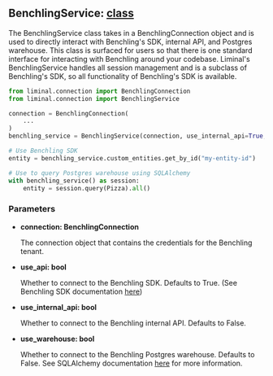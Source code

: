 ## BenchlingService: [class](https://github.com/dynotx/liminal-orm/blob/main/liminal/connection/benchling_service.py)

The BenchlingService class takes in a BenchlingConnection object and is used to directly interact with Benchling's SDK, internal API, and Postgres warehouse. This class is surfaced for users so that there is one standard interface for interacting with Benchling around your codebase. Liminal's BenchlingService handles all session management and is a subclass of Benchling's SDK, so all functionality of Benchling's SDK is available.

```python
from liminal.connection import BenchlingConnection
from liminal.connection import BenchlingService

connection = BenchlingConnection(
    ...
)
benchling_service = BenchlingService(connection, use_internal_api=True, use_warehouse=True) # enable all connections

# Use Benchling SDK
entity = benchling_service.custom_entities.get_by_id("my-entity-id")

# Use to query Postgres warehouse using SQLAlchemy
with benchling_service() as session:
    entity = session.query(Pizza).all()
```

### Parameters

- **connection: BenchlingConnection**

    The connection object that contains the credentials for the Benchling tenant.

- **use_api: bool**

    Whether to connect to the Benchling SDK. Defaults to True. (See Benchling SDK documentation [here](https://docs.benchling.com/docs/getting-started-with-the-sdk))

- **use_internal_api: bool**

    Whether to connect to the Benchling internal API. Defaults to False.

- **use_warehouse: bool**

    Whether to connect to the Benchling Postgres warehouse. Defaults to False. See SQLAlchemy documentation [here](https://www.sqlalchemy.org/) for more information.
